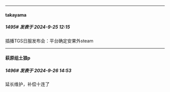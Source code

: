 ﻿
*****

####  takayama  
##### 1495#       发表于 2024-9-25 12:15

插播TGS日服发布会：平台确定安果外steam


*****

####  萩原组土狼p  
##### 1496#       发表于 2024-9-26 14:53

延长维护，补偿十连了

